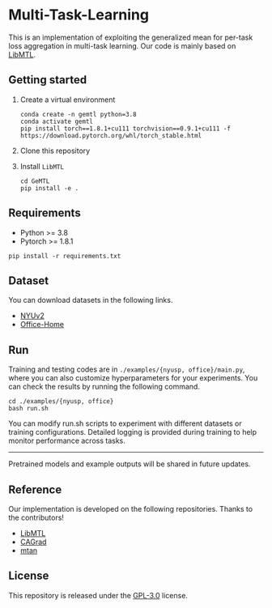 # Multi-Task-Learning

This is an implementation of exploiting the generalized mean for per-task loss aggregation in multi-task learning.
Our code is mainly based on [LibMTL](https://github.com/median-research-group/LibMTL?tab=readme-ov-file).

## Getting started

1. Create a virtual environment
   
   ```shell
   conda create -n gemtl python=3.8
   conda activate gemtl
   pip install torch==1.8.1+cu111 torchvision==0.9.1+cu111 -f https://download.pytorch.org/whl/torch_stable.html
   ```

2. Clone this repository

3. Install `LibMTL`
   
   ```shell
   cd GeMTL
   pip install -e .
   ```

## Requirements

- Python >= 3.8
- Pytorch >= 1.8.1

```shell
pip install -r requirements.txt
```


## Dataset

You can download datasets in the following links.
- [NYUv2](https://github.com/lorenmt/mtan)  
- [Office-Home](https://www.hemanthdv.org/officeHomeDataset.html)


## Run

Training and testing codes are in `./examples/{nyusp, office}/main.py`, where you can also customize hyperparameters for your experiments.
You can check the results by running the following command.


```shell
cd ./examples/{nyusp, office}
bash run.sh
```
You can modify run.sh scripts to experiment with different datasets or training configurations.
Detailed logging is provided during training to help monitor performance across tasks.

---
Pretrained models and example outputs will be shared in future updates.

## Reference

Our implementation is developed on the following repositories. Thanks to the contributors!
- [LibMTL](https://github.com/median-research-group/LibMTL?tab=readme-ov-file)  
- [CAGrad](https://github.com/Cranial-XIX/CAGrad)  
- [mtan](https://github.com/lorenmt/mtan)


## License

This repository is released under the [GPL-3.0](./LICENSE) license.
